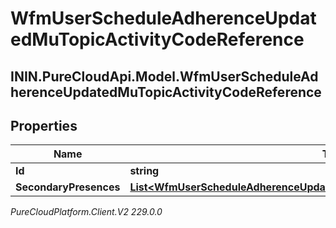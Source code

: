 # WfmUserScheduleAdherenceUpdatedMuTopicActivityCodeReference

## ININ.PureCloudApi.Model.WfmUserScheduleAdherenceUpdatedMuTopicActivityCodeReference

## Properties

|Name | Type | Description | Notes|
|------------ | ------------- | ------------- | -------------|
| **Id** | **string** |  | [optional] |
| **SecondaryPresences** | [**List&lt;WfmUserScheduleAdherenceUpdatedMuTopicSecondaryPresenceReference&gt;**](WfmUserScheduleAdherenceUpdatedMuTopicSecondaryPresenceReference) |  | [optional] |



_PureCloudPlatform.Client.V2 229.0.0_
